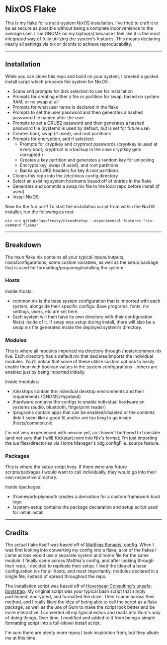 # NixOS Flake
This is my flake for a multi-system NixOS installation. I've tried to craft it to be as secure as possible without being a complete inconvenience to the average user. I run GNOME on my laptop(s) because I feel like it is the most integrated way of fully utilizing the system's features. This means declaring nearly all settings via nix or dconfs to achieve reproducability.

---
## Installation
While you can clone this repo and build on your system, I created a guided install script which prepares the system for NixOS:

* Scans and prompts for disk selection to use for installation
* Prompts for creating either a file or partition for swap, based on system RAM, or no swap at all
* Prompts for what user name is declared in the flake
* Prompts to set the user password and then generates a hashed password file named after the user
* Prompts to set a GRUB2 password and then generates a hashed password file (systemd is used by default, but is set for future use)
* Creates boot, swap (if used), and root partitions
* Prompts for encryption, and if selected:
  * Prompts for cryptkey and cryptroot passwords (cryptkey is used at every boot; cryptroot is a backup in the case cryptkey gets corrupted.)
  * Creates a key partition and generates a random key for unlocking
  * Encrypts key, swap (if used), and root partitions
  * Backs up LUKS headers for key & root partitions
* Clones this repo into the /etc/nixos config directory
* Select an existing system hostname based off of entries in the flake
* Generates and commits a swap.nix file to the local repo before install (if used)
* Install NixOS

Now for the fun part! To start the installation script from within the NixOS installer, run the following as root:

`nix run github:JaysFreaky/nixos#setup --experimental-features "nix-command flakes"`

---
## Breakdown
The main flake.nix contains all your typical inputs/outputs, nixosConfigurations, some custom variables, as well as the setup package that is used for formatting/preparing/installing the system.

### Hosts
Inside /hosts:

* common.nix is the base system configuration that is imported with each system, alongside their specific configs. Base programs, fonts, nix settings, users, etc are set here.
* Each system will then have its own directory with their configuration file(s) inside of it. If swap was setup during install, there will also be a swap.nix file generated inside the deployed system's directory.

### Modules
This is where all modules imported via directory through /hosts/common.nix live. Each directory has a default.nix that declares/imports the individual modules. You'll notice that some of these utilize custom options to easily enable them with boolean values in the system configurations - others are enabled just by being imported initially.

Inside /modules:

* /desktops contain the individual desktop environments and their requirements (GNOME/Hyprland)
* /hardware contains the configs to enable individual hardware on systems (audio, bluetooth, fingerprint reader)
* /programs contain apps that can be enabled/disabled or the contents didn't seem like a good fit and/or are too long to go inside /hosts/common.nix

I'm not very experienced with neovim yet, so I haven't bothered to translate (and not sure that I will) [Kickstart.nvim](https://github.com/nvim-lua/kickstart.nvim) into Nix's format; I'm just importing the lua files/directories via Home Manager's xdg.configFile.<name>.source feature.

### Packages
This is where the setup script lives. If there were any future scripts/packages I would want to call individually, they would go into their own respective directory.

Inside /packages:

* /framework-plymouth creates a derivation for a custom framework boot logo
* /system-setup contains the package declaration and setup script used for initial install

---
## Credits
The actual flake itself was based off of [Matthias Benaets' config](https://github.com/MatthiasBenaets/nixos-config). When I was first looking into converting my config into a flake, a lot of the flakes I came across would use a separate system and home file for the same module. I finally came across Matthia's config, and after looking through their repo, I decided to replicate their setup. I liked the idea of a base configuration.nix for all hosts, and most importantly, modules declared in a single file, instead of spread throughout the repo.

The installation script was based off of [Hoverbear-Consulting's unsafe-bootstrap](https://github.com/Hoverbear-Consulting/flake/tree/root/packages/unsafe-bootstrap). My original script was your typical bash script that simply partitioned, encrypted, and formatted the drive. Then I came across their method, and I really liked the idea of being able to call the script as a flake package, as well as the use of Gum to make the script look better and be more interactive. I converted all my typical echos and reads into Gum's way of doing things. Over time, I modified and added to it from being a simple formatting script into a full-blown install script.

I'm sure there are plenty more repos I took inspiration from, but they allude me at this time.
